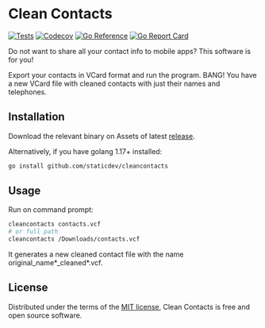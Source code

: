 # Clean Contacts

[![Tests](https://github.com/staticdev/cleancontacts/workflows/Tests/badge.svg)](https://github.com/staticdev/cleancontacts/actions?workflow=Tests) [![Codecov](https://codecov.io/gh/staticdev/cleancontacts/branch/main/graph/badge.svg)](https://codecov.io/gh/staticdev/cleancontacts) [![Go Reference](https://pkg.go.dev/badge/github.com/staticdev/cleancontacts.svg)](https://pkg.go.dev/github.com/staticdev/cleancontacts) [![Go Report Card](https://goreportcard.com/badge/github.com/staticdev/cleancontacts)](https://goreportcard.com/report/github.com/staticdev/cleancontacts)

Do not want to share all your contact info to mobile apps? This software is for you!

Export your contacts in VCard format and run the program. BANG! You have a new VCard file with cleaned contacts with just their names and telephones.

## Installation

Download the relevant binary on Assets of latest [release](https://github.com/staticdev/cleancontacts/releases).

Alternatively, if you have golang 1.17+ installed:

```sh
go install github.com/staticdev/cleancontacts
```

## Usage

Run on command prompt:

```sh
cleancontacts contacts.vcf
# or full path
cleancontacts /Downloads/contacts.vcf
```

It generates a new cleaned contact file with the name original_name*_cleaned*.vcf.

## License

Distributed under the terms of the [MIT license](LICENSE.md), Clean Contacts is free and open source software.
